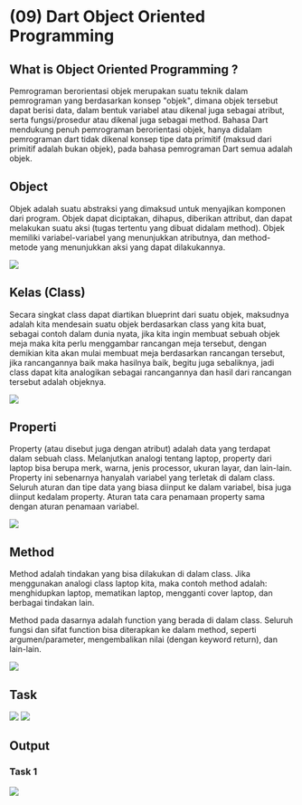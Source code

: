 # (09) Dart Object Oriented Programming

## What is Object Oriented Programming ?
Pemrograman berorientasi objek merupakan suatu teknik dalam pemrograman yang berdasarkan konsep "objek", dimana objek tersebut dapat berisi data, dalam bentuk variabel atau dikenal juga sebagai atribut, serta fungsi/prosedur atau dikenal juga sebagai method. Bahasa Dart mendukung penuh pemrograman berorientasi objek, hanya didalam pemrograman dart tidak dikenal konsep tipe data primitif (maksud dari primitif adalah bukan objek), pada bahasa pemrograman Dart semua adalah objek.

## Object
Objek adalah suatu abstraksi yang dimaksud untuk menyajikan komponen dari program. Objek dapat diciptakan, dihapus, diberikan attribut, dan dapat melakukan suatu aksi (tugas tertentu yang dibuat didalam method). Objek memiliki variabel-variabel yang menunjukkan atributnya, dan method-metode yang menunjukkan aksi yang dapat dilakukannya.

<a><img src="https://i.imgur.com/CgNSOrt.png" /></a>

## Kelas (Class)

Secara singkat class dapat diartikan blueprint dari suatu objek, maksudnya adalah kita mendesain suatu objek berdasarkan class yang kita buat, sebagai contoh dalam dunia nyata, jika kita ingin membuat sebuah objek meja maka kita perlu menggambar rancangan meja tersebut, dengan demikian kita akan mulai membuat meja berdasarkan rancangan tersebut, jika rancangannya baik maka hasilnya baik, begitu juga sebaliknya, jadi class dapat kita analogikan sebagai rancangannya dan hasil dari rancangan tersebut adalah objeknya.

<a><img src="https://i.imgur.com/Gp4APXy.png" /></a>

## Properti

Property (atau disebut juga dengan atribut) adalah data yang terdapat dalam sebuah class. Melanjutkan analogi tentang laptop, property dari laptop bisa berupa merk, warna, jenis processor, ukuran layar, dan lain-lain. Property ini sebenarnya hanyalah variabel yang terletak di dalam class. Seluruh aturan dan tipe data yang biasa diinput ke dalam variabel, bisa juga diinput kedalam property. Aturan tata cara penamaan property sama dengan aturan penamaan variabel.

<a><img src="https://i.imgur.com/ceIYATr.png" /></a>

## Method
Method adalah tindakan yang bisa dilakukan di dalam class. Jika menggunakan analogi class laptop kita, maka contoh method adalah: menghidupkan laptop, mematikan laptop, mengganti cover laptop, dan berbagai tindakan lain.

Method pada dasarnya adalah function yang berada di dalam class. Seluruh fungsi dan sifat function bisa diterapkan ke dalam method, seperti argumen/parameter, mengembalikan nilai (dengan keyword return), dan lain-lain.

<a><img src="https://i.imgur.com/A0NmU0F.png" /></a>

## Task

<a><img src="https://i.imgur.com/7rUSBOh.png" /></a>
<a><img src="https://i.imgur.com/JqZBl4Z.png" /></a>


## Output

### Task 1
<a><img src="https://i.imgur.com/uUnEGmg.png" /></a>